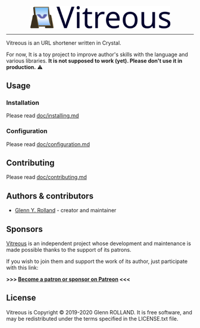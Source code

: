 
<img src="doc/logo.svg" style="max-width: 75%; display: block; margin: 0 auto;" alt="Vitreous" />

----

Vitreous is an URL shortener written in Crystal. 

For now, It is a toy project to improve author's skills with the language and various libraries. **It is not supposed to work (yet). Please don't use it in production.** :warning:

## Usage

### Installation

Please read [doc/installing.md](doc/installing.md)

### Configuration

Please read [doc/configuration.md](doc/configuration.md)

## Contributing

Please read [doc/contributing.md](doc/contributing.md)

## Authors & contributors

* [Glenn Y. Rolland](https://github.com/glenux) - creator and maintainer

## Sponsors

[Vitreous](https://github.com/glenux/vitreous) is an independent project whose development and maintenance is made possible thanks to the support of its patrons.

If you wish to join them and support the work of its author, just participate with this link:

**>>> [Become a patron or sponsor on Patreon](https://www.patreon.com/glenux) <<<**

## License

Vitreous is Copyright © 2019-2020 Glenn ROLLAND. It is free software, and may be redistributed under the terms specified in the LICENSE.txt file.
